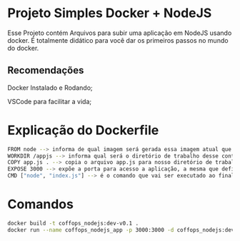 # Projeto Simples Docker + NodeJS

Esse Projeto contém Arquivos para subir uma aplicação em NodeJS usando docker. É totalmente didático para você dar os primeiros passos no mundo do docker.
## Recomendações

Docker Instalado e Rodando;

VSCode para facilitar a vida;

# Explicação do Dockerfile
```bash
FROM node --> informa de qual imagem será gerada essa imagem atual que estamos fazendo;
WORKDIR /appjs --> informa qual será o diretório de trabalho desse container;
COPY app.js . --> copia o arquivo app.js para nosso diretório de trabalho, appjs;
EXPOSE 3000 --> expõe a porta para acesso a aplicação, a mesma que definimos lá no app.js;
CMD ["node", "index.js"] --> é o comando que vai ser executado ao final de todo o processo, subindo nossa aplicação NodeJS;
```

# Comandos

```bash
docker build -t coffops_nodejs:dev-v0.1 .
docker run --name coffops_nodejs_app -p 3000:3000 -d coffops_nodejs:dev-v0.1